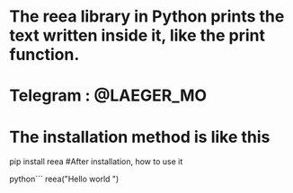 # The reea library in Python prints the text written inside it, like the print function.  

# Telegram  :  @LAEGER_MO
# The installation method is like this 
pip install reea
#After installation, how to use it 

python```
reea("Hello world ")
```